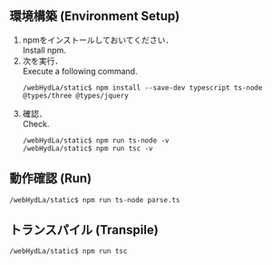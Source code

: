 ## 環境構築 (Environment Setup)
1. npmをインストールしておいてください．  
  Install npm.
1. 次を実行．  
  Execute a following command.  
    ```
    /webHydLa/static$ npm install --save-dev typescript ts-node @types/three @types/jquery
    ```
1. 確認．  
  Check.  
    ```
    /webHydLa/static$ npm run ts-node -v
    /webHydLa/static$ npm run tsc -v
    ```

## 動作確認 (Run) 
```
/webHydLa/static$ npm run ts-node parse.ts
```

## トランスパイル (Transpile)
```
/webHydLa/static$ npm run tsc
```